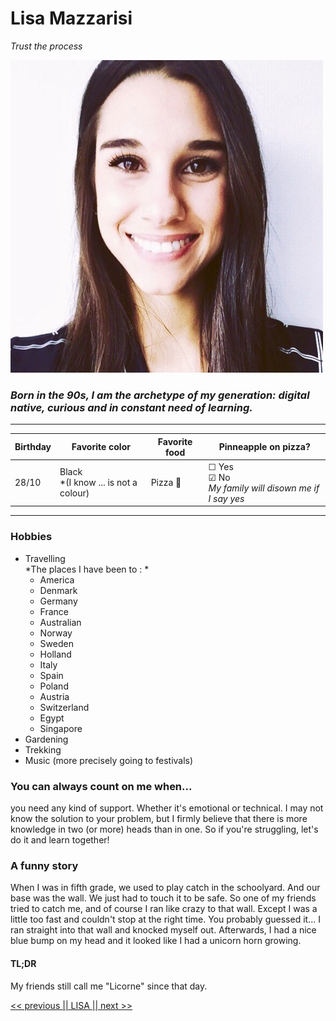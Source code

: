 # Lisa Mazzarisi 

*Trust the process*

![Profile Picture Lisa Mazzarisi](Profile-Picture-Lisa-Mazzarisi.jpeg "My Profile Picture" )

### *Born in the 90s, I am the archetype of my generation: digital native, curious and in constant need of learning.* 

***
| Birthday | Favorite color                          | Favorite food | Pinneapple on pizza?                                                     |
| -------- | --------------------------------------- | ------------- | ------------------------------------------------------------------------ |
| 28/10    | Black <br>*(I know ... is not a colour) | Pizza 🍕       | &#9744; Yes <br/>&#9745; No <br> *My family will disown me if I say yes* |


***

### Hobbies 
* Travelling <br>
  *The places I have been to : *
  - America 
  - Denmark 
  - Germany 
  - France 
  - Australian
  - Norway
  - Sweden
  - Holland
  - Italy
  - Spain
  - Poland
  - Austria 
  - Switzerland
  - Egypt
  - Singapore
* Gardening
* Trekking 
* Music (more precisely going to festivals)

### You can always count on me when... 

you need any kind of support. Whether it's emotional or technical. I may not know the solution to your problem, but I firmly believe that there is more knowledge in two (or more) heads than in one. So if you're struggling, let's do it and learn together! 

### A funny story 

When I was in fifth grade, we used to play catch in the schoolyard. And our base was the wall. We just had to touch it to be safe. So one of my friends tried to catch me, and of course I ran like crazy to that wall. Except I was a little too fast and couldn't stop at the right time. You probably guessed it... I ran straight into that wall and knocked myself out. Afterwards, I had a nice blue bump on my head and it looked like I had a unicorn horn growing. 

#### TL;DR
My friends still call me "Licorne" since that day. 

[<<  previous ](https://github.com/l4ur4nn3/markdown-challenge.git)[|| LISA ||](https://github.com/lilouMazzarisi/markdown-challenge.git)[ next >>](https://github.com/Shikibata/markdown-challenge.git)
 
